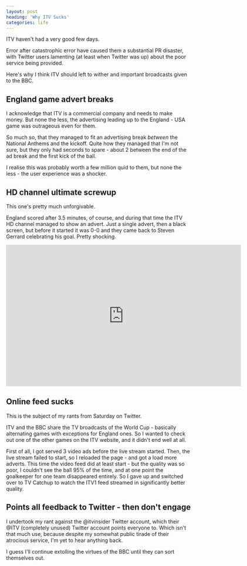 ```yaml
---
layout: post
heading: 'Why ITV Sucks'
categories: life
---
```


ITV haven't had a very good few days.

Error after catastrophic error have caused them a substantial PR disaster, with Twitter users lamenting (at least when Twitter was up) about the poor service being provided.

Here's why I think ITV should left to wither and important broadcasts given to the BBC.

## England game advert breaks

I acknowledge that ITV is a commercial company and needs to make money. But none the less, the advertising leading up to the England - USA game was outrageous even for them.

So much so, that they managed to fit an advertising break *between* the National Anthems and the kickoff. Quite how they managed that I'm not sure, but they only had seconds to spare - about 2 between the end of the ad break and the first kick of the ball.

I realise this was probably worth a few million quid to them, but none the less - the user experience was a shocker.

## HD channel ultimate screwup

This one's pretty much unforgivable.

England scored after 3.5 minutes, of course, and during that time the ITV HD channel managed to show an advert. Just a single advert, then a black screen, but before it started it was 0-0 and they came back to Steven Gerrard celebrating his goal. Pretty shocking.

<span class="youtube"><iframe title="YouTube video player" class="youtube-player" type="text/html" width="640" height="385" src="http://www.youtube.com/embed/8bz6vxPkMR0?wmode=transparent&amp;fs=1&amp;hl=en&amp;modestbranding=1&amp;iv_load_policy=3&amp;showsearch=0&amp;rel=0&amp;theme=dark&amp;hd=1" frameborder="0" allowfullscreen=""> </iframe></span>

## Online feed sucks

This is the subject of my rants from Saturday on Twitter.

ITV and the BBC share the TV broadcasts of the World Cup - basically alternating games with exceptions for England ones. So I wanted to check out one of the other games on the ITV website, and it didn't end well at all.

First of all, I got served 3 video ads before the live stream started. Then, the live stream failed to start, so I reloaded the page - and got a load more adverts. This time the video feed did at least start - but the quality was so poor, I couldn't see the ball 95% of the time, and at one point the goalkeeper for one team disappeared entirely. So I gave up and switched over to TV Catchup to watch the ITV1 feed streamed in significantly better quality.

## Points all feedback to Twitter - then don't engage

I undertook my rant against the @itvinsider Twitter account, which their @ITV (completely unused) Twitter account points everyone to. Which isn't that much use, because despite my somewhat public tirade of their atrocious service, I'm yet to hear anything back.

I guess I'll continue extolling the virtues of the BBC until they can sort themselves out.
